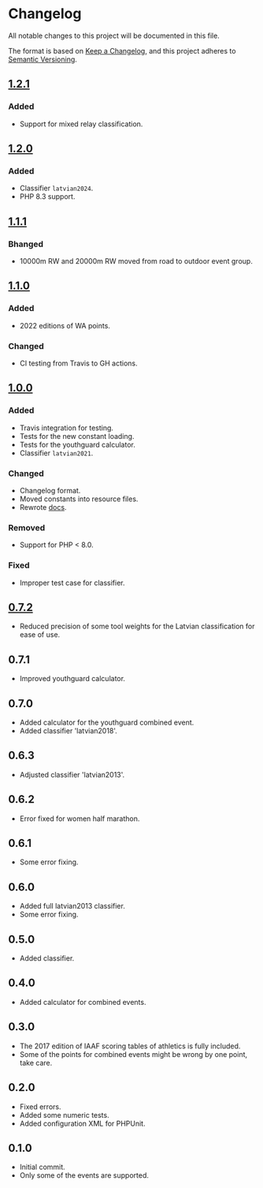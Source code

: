 # Changelog

All notable changes to this project will be documented in this file.

The format is based on [Keep a Changelog](https://keepachangelog.com/en/1.0.0/),
and this project adheres to [Semantic Versioning](https://semver.org/spec/v2.0.0.html).

## [1.2.1](https://github.com/GlaivePro/IaafPoints/releases/tag/1.2.1)
### Added
- Support for mixed relay classification.

## [1.2.0](https://github.com/GlaivePro/IaafPoints/releases/tag/1.2.0)
### Added
- Classifier `latvian2024`.
- PHP 8.3 support.

## [1.1.1](https://github.com/GlaivePro/IaafPoints/releases/tag/1.1.1)
### Bhanged
- 10000m RW and 20000m RW moved from road to outdoor event group.

## [1.1.0](https://github.com/GlaivePro/IaafPoints/releases/tag/1.1.0)
### Added
- 2022 editions of WA points.

### Changed
- CI testing from Travis to GH actions.

## [1.0.0](https://github.com/GlaivePro/IaafPoints/releases/tag/1.0.0)
### Added
- Travis integration for testing.
- Tests for the new constant loading.
- Tests for the youthguard calculator.
- Classifier `latvian2021`.

### Changed
- Changelog format.
- Moved constants into resource files.
- Rewrote [docs](docs).

### Removed
- Support for PHP < 8.0.

### Fixed
- Improper test case for classifier.

## [0.7.2](https://github.com/GlaivePro/IaafPoints/releases/tag/0.7.2)
- Reduced precision of some tool weights for the Latvian classification for ease of use.

## 0.7.1
- Improved youthguard calculator.

## 0.7.0
- Added calculator for the youthguard combined event.
- Added classifier 'latvian2018'.

## 0.6.3
- Adjusted classifier 'latvian2013'.

## 0.6.2
- Error fixed for women half marathon.

## 0.6.1
- Some error fixing.

## 0.6.0
- Added full latvian2013 classifier.
- Some error fixing.

## 0.5.0
- Added classifier.

## 0.4.0
- Added calculator for combined events.

## 0.3.0
- The 2017 edition of IAAF scoring tables of athletics is fully included.
- Some of the points for combined events might be wrong by one point, take care.

## 0.2.0
- Fixed errors.
- Added some numeric tests.
- Added configuration XML for PHPUnit.

## 0.1.0
- Initial commit.
- Only some of the events are supported.
